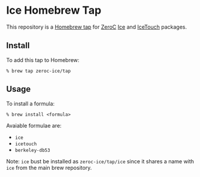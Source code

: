 # Ice Homebrew Tap

This repository is a [Homebrew tap](https://github.com/Homebrew/homebrew/blob/master/share/doc/homebrew/brew-tap.md) for [ZeroC](https://zeroc.com/) [Ice](https://github.com/zeroc-ice/ice) and [IceTouch](https://github.com/zeroc-ice/icetouch) packages.

## Install

To add this tap to Homebrew:

    % brew tap zeroc-ice/tap

## Usage

To install a formula:

    % brew install <formula>

Avaiable formulae are:
  - `ice`
  - `icetouch`
  - `berkeley-db53`

Note: `ice` bust be installed as `zeroc-ice/tap/ice` since it shares a name with `ice` from the main brew repository.
